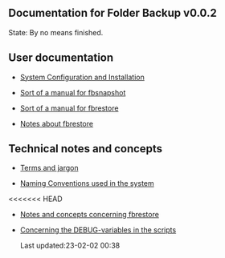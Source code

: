 Documentation for Folder Backup  v0.0.2
---------------------------------------

State: By no means finished.

## User documentation

* [System  Configuration and Installation](https://github.com/McUsr/FB/blob/main/Docs/User/SystemInstallation.md)

* [Sort of a manual for fbsnapshot](https://github.com/McUsr/FB/blob/main/Docs/User/fbsnapshot-manual.md)

* [Sort of a manual for fbrestore](https://github.com/McUsr/FB/blob/main/Docs/User/fbrestore-manual.md)

* [Notes about fbrestore](https://github.com/McUsr/FB/blob/main/Docs/User/fbrestore.md)
	
## Technical notes and concepts

* [Terms and jargon
](https://github.com/McUsr/FB/blob/main/Docs/technical/termsandjargon.md)

* [Naming Conventions used in the
	system](https://github.com/McUsr/FB/blob/main/Docs/technical/namingconventions.md)

<<<<<<< HEAD
* [Notes and concepts concerning
	fbrestore](https://github.com/McUsr/FB/blob/main/Docs/technical/fbrestore-tech.md)

* [Concerning the DEBUG-variables in the scripts](https://github.com/McUsr/FB/blob/main/Docs/technical/DEBUG-variables.md)


  Last updated:23-02-02 00:38
